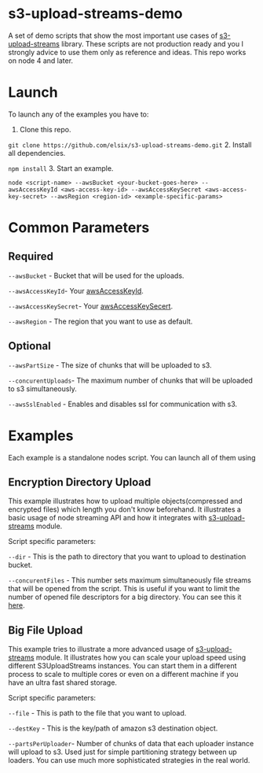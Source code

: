 # s3-upload-streams-demo
A set of demo scripts that show the most important use cases of [s3-upload-streams](https://github.com/elsix/s3-upload-streams) library.
These scripts are not production ready and you I strongly advice to use them only as reference and ideas.
This repo works on node 4 and later.

# Launch
To launch any of the examples you have to:

1. Clone this repo.

 `git clone https://github.com/elsix/s3-upload-streams-demo.git`
2. Install all dependencies.

 `npm install`
3. Start an example.

 `node <script-name> --awsBucket <your-bucket-goes-here> --awsAccessKeyId <aws-access-key-id> --awsAccessKeySecret <aws-access-key-secret> --awsRegion <region-id> <example-specific-params> `

# Common Parameters
## Required

 `--awsBucket` - Bucket that will be used for the uploads.
 
 `--awsAccessKeyId`- Your [awsAccessKeyId](https://www.cloudberrylab.com/blog/how-to-find-your-aws-access-key-id-and-secret-access-key-and-register-with-cloudberry-s3-explorer/).
 
 `--awsAccessKeySecret`- Your [awsAccessKeySecert](https://www.cloudberrylab.com/blog/how-to-find-your-aws-access-key-id-and-secret-access-key-and-register-with-cloudberry-s3-explorer/).
 
 `--awsRegion` - The region that you want to use as default.
 
## Optional

 `--awsPartSize` - The size of chunks that will be uploaded to s3. 
 
 `--concurentUploads`- The maximum number of chunks that will be uploaded to s3 simultaneously.
 
 `--awsSslEnabled` - Enables and disables ssl for communication with s3.
# Examples
 Each example is a standalone nodes script. You can launch all of them using
 ## Encryption Directory Upload
This example illustrates how to upload multiple objects(compressed and encrypted files) which length you don't know beforehand.
It illustrates a basic usage of node streaming API and how it integrates with [s3-upload-streams](https://github.com/elsix/s3-upload-streams) module.

Script specific parameters:

 `--dir` - This is the path to directory that you want to upload to destination bucket.
 
 `--concurentFiles` - This number sets maximum simultaneously file streams that will be opened from the script. This is useful if you want to limit the number of opened file descriptors for a big directory.
 You can see this it [here](https://github.com/elsix/s3-upload-streams-demo/blob/master/enc-dir-upload.js).

## Big File Upload

This example tries to illustrate a more advanced usage of [s3-upload-streams](https://github.com/elsix/s3-upload-streams) module. It illustrates how you can scale your upload speed using different S3UploadStreams instances. You can start them in a different process to scale to multiple cores or even on a different machine if you have an ultra fast shared storage.

Script specific parameters:

 `--file` - This is path to the file that you want to upload.

 `--destKey` - This is the key/path of amazon s3 destination object.
 
 `--partsPerUploader`- Number of chunks of data that each uploader instance will upload to s3. Used just for simple partitioning strategy between up loaders. You can use much more sophisticated strategies in the real world.
